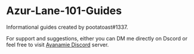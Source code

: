# Azur-Lane-101-Guides
Informational guides created by pootatoast#1337.

For support and suggestions, either you can DM me directly on Dscord or feel free to visit [Ayanamie Discord](https://discord.gg/adhCXnn) server.
